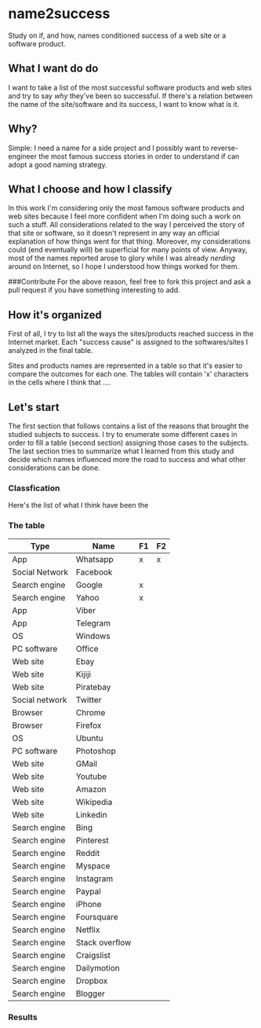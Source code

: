 # name2success
Study on if, and how, names conditioned success of a web site or a software product.

## What I want do do
I want to take a list of the most successful software products and web sites and try to say *why* they've been so successful. If there's a relation between the name of the site/software and its success, I want to know what is it.

## Why?
Simple: I need a name for a side project and I possibly want to reverse-engineer the most famous success stories in order to understand if can adopt a good naming strategy.

## What I choose and how I classify
In this work I'm considering only the most famous software products and web sites because I feel more confident when I'm doing such a work on such a stuff. All considerations related to the way I perceived the story of that site or software, so it doesn't represent in any way an official explanation of how things went for that thing. Moreover, my considerations could (end eventually will) be superficial for many points of view. Anyway, most of the names reported arose to glory while I was already *nerding* around on Internet, so I hope I understood how things worked for them.

###Contribute
For the above reason, feel free to fork this project and ask a pull request if you have something interesting to add.

## How it's organized
First of all, I try to list all the ways the sites/products reached success in the Internet market. Each "success cause" is assigned to the softwares/sites I analyzed in the final table.

Sites and products names are represented in a table so that it's easier to compare the outcomes for each one. The tables will contain 'x' characters in the cells where I think that ....

## Let's start
The first section that follows contains a list of the reasons that brought the studied subjects to success. I try to enumerate some different cases in order to fill a table (second section) assigning those cases to the subjects. The last section tries to summarize what I learned from this study and decide which names influenced more the road to success and what other considerations can be done.


### Classfication
Here's the list of what I think have been the 

### The table

Type           | Name       | F1  | F2 
---            | ---        | --- | --- 
App            | Whatsapp   | x   | x 
Social Network | Facebook   |     | 
Search engine  | Google     | x   | 
Search engine  | Yahoo      | x   | 
App            | Viber      |     |
App            | Telegram   |     |
OS             | Windows    |     |
PC software    | Office     |     |
Web site       | Ebay       |     |
Web site       | Kijiji     |     |
Web site       | Piratebay  |     |
Social network | Twitter    |     |
Browser        | Chrome     |     | 
Browser        | Firefox    |     |
OS             | Ubuntu     |     |
PC software    | Photoshop  |     |
Web site       | GMail      |     |
Web site       | Youtube    |     |
Web site       | Amazon     |     |
Web site       | Wikipedia  |     |
Web site       | Linkedin   |     |
Search engine  | Bing       |     |
Search engine  | Pinterest  |     |
Search engine  | Reddit     |     |
Search engine  | Myspace    |     |
Search engine  | Instagram  |     |
Search engine  | Paypal     |     |
Search engine  | iPhone     |     |
Search engine  | Foursquare |     |
Search engine  | Netflix    |     |
Search engine  | Stack overflow |     |
Search engine  | Craigslist |     |
Search engine  | Dailymotion |     |
Search engine  | Dropbox |     |
Search engine  | Blogger |     |




### Results